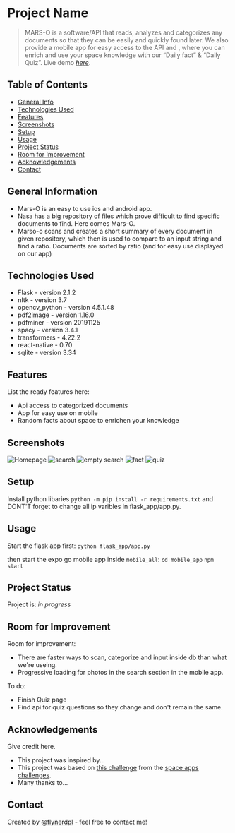 # Project Name
> MARS-O is a software/API that reads, analyzes and categorizes any documents so that they can be easily and quickly found later. We also provide a mobile app for easy access to the API and , where you can enrich and use your space knowledge with our “Daily fact” & “Daily Quiz”.
> Live demo [_here_](https://www.example.com). <!-- If you have the project hosted somewhere, include the link here. -->

## Table of Contents
* [General Info](#general-information)
* [Technologies Used](#technologies-used)
* [Features](#features)
* [Screenshots](#screenshots)
* [Setup](#setup)
* [Usage](#usage)
* [Project Status](#project-status)
* [Room for Improvement](#room-for-improvement)
* [Acknowledgements](#acknowledgements)
* [Contact](#contact)
<!-- * [License](#license) -->


## General Information
- Mars-O is an easy to use ios and android app.
- Nasa has a big repository of files which prove difficult to find specific documents to find. Here comes Mars-O.
- Marso-o scans and creates a short summary of every document in given repository, which then is used to compare to an input string and find a ratio. Documents are sorted by ratio (and for easy use displayed on our app) 


## Technologies Used
- Flask - version 2.1.2
- nltk - version 3.7
- opencv_python - version 4.5.1.48
- pdf2image - version 1.16.0
- pdfminer - version 20191125
- spacy - version 3.4.1
- transformers - 4.22.2
- react-native - 0.70
- sqlite - version 3.34


## Features
List the ready features here:
- Api access to categorized documents
- App for easy use on mobile
- Random facts about space to enrichen your knowledge


## Screenshots
![Homepage](./imgs/homepage.png)
![search](./imgs/search.png)
![empty search](./imgs/search_empty.png)
![fact](./imgs/fact.png)
![quiz](./imgs/quiz.png)



## Setup

Install python libaries `python -m pip install -r requirements.txt` and DONT'T forget to change all ip varibles in flask_app/app.py.


## Usage

Start the flask app first:
`python flask_app/app.py`

then start the expo go mobile app inside `mobile_all`:
`cd mobile_app`
`npm start`

## Project Status
Project is: _in progress_


## Room for Improvement

Room for improvement:
- There are faster ways to scan, categorize and input inside db than what we're useing.
- Progressive loading for photos in the search section in the mobile app.

To do:
- Finish Quiz page
- Find api for quiz questions so they change and don't remain the same.


## Acknowledgements
Give credit here.
- This project was inspired by...
- This project was based on [this challenge]([https://www.example.com](https://2022.spaceappschallenge.org/challenges/2022-challenges/science-legacy/details)) from the [space apps challenges](https://2022.spaceappschallenge.org/challenges/).
- Many thanks to...


## Contact
Created by [@flynerdpl](https://www.flynerd.pl/) - feel free to contact me!


<!-- Optional -->
<!-- ## License -->
<!-- This project is open source and available under the [... License](). -->

<!-- You don't have to include all sections - just the one's relevant to your project -->
